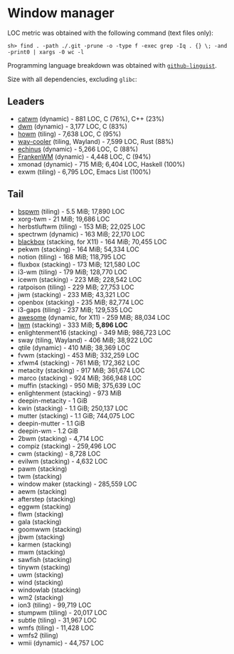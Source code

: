 # Window manager

LOC metric was obtained with the following command (text files only):

```
sh> find . -path ./.git -prune -o -type f -exec grep -Iq . {} \; -and -print0 | xargs -0 wc -l
```

Programming language breakdown was obtained with [`github-linguist`](https://github.com/github/linguist).

Size with all dependencies, excluding `glibc`:

## Leaders

- [catwm](https://github.com/pyknite/catwm) (dynamic) - 881 LOC, C (76%), C++ (23%)
- [dwm](http://dwm.suckless.org/) (dynamic) - 3,177 LOC, C (83%)
- [howm](https://github.com/HarveyHunt/howm) (tiling) - 7,638 LOC, C (95%)
- [way-cooler](https://github.com/way-cooler/way-cooler) (tiling, Wayland) - 7,599 LOC, Rust (88%)
- [echinus](https://github.com/polachok/echinus) (dynamic) - 5,266 LOC, C (88%)
- [FrankenWM](https://github.com/sulami/FrankenWM) (dynamic) - 4,448 LOC, C (94%)
- xmonad (dynamic) - 715 MiB; 6,404 LOC, Haskell (100%)
- exwm (tiling) - 6,795 LOC, Emacs List (100%)

## Tail

- [bspwm](https://github.com/baskerville/bspwm) (tiling) - 5.5 MiB; 17,890 LOC
- xorg-twm - 21 MiB; 19,686 LOC
- herbstluftwm (tiling) - 153 MiB; 22,025 LOC
- spectrwm (dynamic) - 163 MiB; 22,170 LOC
- [blackbox](https://github.com/bbidulock/blackboxwm) (stacking, for X11) - 164 MiB; 70,455 LOC
- pekwm (stacking) - 164 MiB; 54,334 LOC
- notion (tiling) - 168 MiB; 118,795 LOC
- fluxbox (stacking) - 173 MiB; 121,580 LOC
- i3-wm (tiling) - 179 MiB; 128,770 LOC
- icewm (stacking) - 223 MiB; 228,542 LOC
- ratpoison (tiling) - 229 MiB; 27,753 LOC
- jwm (stacking) - 233 MiB; 43,321 LOC
- openbox (stacking) - 235 MiB; 82,774 LOC
- i3-gaps (tiling) - 237 MiB; 129,535 LOC
- [awesome](https://awesomewm.org/) (dynamic, for X11) - 259 MiB; 88,034 LOC
- [lwm](https://github.com/jamesfcarter/lwm) (stacking) - 333 MiB; **5,896 LOC**
- enlightenment16 (stacking) - 349 MiB; 986,723 LOC
- sway (tiling, Wayland) - 406 MiB; 38,922 LOC
- qtile (dynamic) - 410 MiB; 38,369 LOC
- fvwm (stacking) - 453 MiB; 332,259 LOC
- xfwm4 (stacking) - 761 MiB; 172,362 LOC
- metacity (stacking) - 917 MiB; 361,674 LOC
- marco (stacking) - 924 MiB; 366,948 LOC
- muffin (stacking) - 950 MiB; 375,639 LOC
- enlightenment (stacking) - 973 MiB
- deepin-metacity - 1 GiB
- kwin (stacking) - 1.1 GiB; 250,137 LOC
- mutter (stacking) - 1.1 GiB; 744,075 LOC
- deepin-mutter - 1.1 GiB
- deepin-wm - 1.2 GiB
- 2bwm (stacking) - 4,714 LOC
- compiz (stacking) - 259,496 LOC
- cwm (stacking) - 8,728 LOC
- evilwm (stacking) - 4,632 LOC
- pawm (stacking)
- twm (stacking)
- window maker (stacking) - 285,559 LOC
- aewm (stacking)
- afterstep (stacking)
- eggwm (stacking)
- flwm (stacking)
- gala (stacking)
- goomwwm (stacking)
- jbwm (stacking)
- karmen (stacking)
- mwm (stacking)
- sawfish (stacking)
- tinywm (stacking)
- uwm (stacking)
- wind (stacking)
- windowlab (stacking)
- wm2 (stacking)
- ion3 (tiling) - 99,719 LOC
- stumpwm (tiling) - 20,017 LOC
- subtle (tiling) - 31,967 LOC
- wmfs (tiling) - 11,428 LOC
- wmfs2 (tiling)
- wmii (dynamic) - 44,757 LOC

